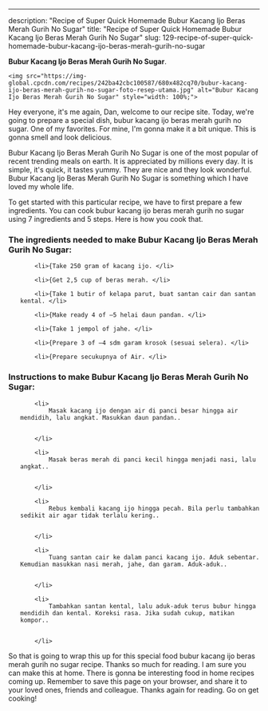---
description: "Recipe of Super Quick Homemade Bubur Kacang Ijo Beras Merah Gurih No Sugar"
title: "Recipe of Super Quick Homemade Bubur Kacang Ijo Beras Merah Gurih No Sugar"
slug: 129-recipe-of-super-quick-homemade-bubur-kacang-ijo-beras-merah-gurih-no-sugar

<p>
	<strong>Bubur Kacang Ijo Beras Merah Gurih No Sugar</strong>. 
	
</p>
<p>
	
	<img src="https://img-global.cpcdn.com/recipes/242ba42cbc100587/680x482cq70/bubur-kacang-ijo-beras-merah-gurih-no-sugar-foto-resep-utama.jpg" alt="Bubur Kacang Ijo Beras Merah Gurih No Sugar" style="width: 100%;">
	
	
</p>
<p>
	Hey everyone, it's me again, Dan, welcome to our recipe site. Today, we're going to prepare a special dish, bubur kacang ijo beras merah gurih no sugar. One of my favorites. For mine, I'm gonna make it a bit unique. This is gonna smell and look delicious.
</p>
	
<p>
	Bubur Kacang Ijo Beras Merah Gurih No Sugar is one of the most popular of recent trending meals on earth. It is appreciated by millions every day. It is simple, it's quick, it tastes yummy. They are nice and they look wonderful. Bubur Kacang Ijo Beras Merah Gurih No Sugar is something which I have loved my whole life.
</p>
<p>
	
</p>

<p>
To get started with this particular recipe, we have to first prepare a few ingredients. You can cook bubur kacang ijo beras merah gurih no sugar using 7 ingredients and 5 steps. Here is how you cook that.
</p>

<h3>The ingredients needed to make Bubur Kacang Ijo Beras Merah Gurih No Sugar:</h3>

<ol>
	
		<li>{Take 250 gram of kacang ijo. </li>
	
		<li>{Get 2,5 cup of beras merah. </li>
	
		<li>{Take 1 butir of kelapa parut, buat santan cair dan santan kental. </li>
	
		<li>{Make ready 4 of –5 helai daun pandan. </li>
	
		<li>{Take 1 jempol of jahe. </li>
	
		<li>{Prepare 3 of –4 sdm garam krosok (sesuai selera). </li>
	
		<li>{Prepare secukupnya of Air. </li>
	
</ol>
<p>
	
</p>

<h3>Instructions to make Bubur Kacang Ijo Beras Merah Gurih No Sugar:</h3>

<ol>
	
		<li>
			Masak kacang ijo dengan air di panci besar hingga air mendidih, lalu angkat. Masukkan daun pandan..
			
			
		</li>
	
		<li>
			Masak beras merah di panci kecil hingga menjadi nasi, lalu angkat..
			
			
		</li>
	
		<li>
			Rebus kembali kacang ijo hingga pecah. Bila perlu tambahkan sedikit air agar tidak terlalu kering..
			
			
		</li>
	
		<li>
			Tuang santan cair ke dalam panci kacang ijo. Aduk sebentar. Kemudian masukkan nasi merah, jahe, dan garam. Aduk-aduk..
			
			
		</li>
	
		<li>
			Tambahkan santan kental, lalu aduk-aduk terus bubur hingga mendidih dan kental. Koreksi rasa. Jika sudah cukup, matikan kompor..
			
			
		</li>
	
</ol>

<p>
	
</p>

<p>
	So that is going to wrap this up for this special food bubur kacang ijo beras merah gurih no sugar recipe. Thanks so much for reading. I am sure you can make this at home. There is gonna be interesting food in home recipes coming up. Remember to save this page on your browser, and share it to your loved ones, friends and colleague. Thanks again for reading. Go on get cooking!
</p>
